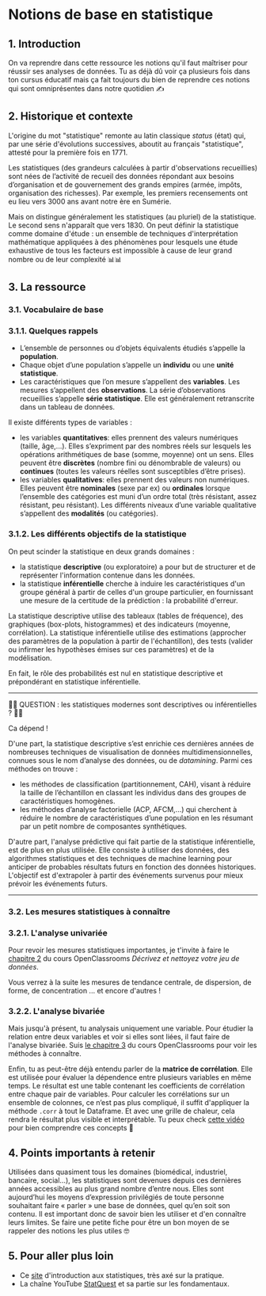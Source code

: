 # Notions de base en statistique

## 1. Introduction
On va reprendre dans cette ressource les notions qu'il faut maîtriser pour réussir ses analyses de données. Tu as déjà dû voir ça plusieurs fois dans ton cursus éducatif mais ça fait toujours du bien de reprendre ces notions qui sont omniprésentes dans notre quotidien ✍️

## 2. Historique et contexte
L'origine du mot "statistique" remonte au latin classique *status* (état) qui, par une série d'évolutions successives, aboutit au français "statistique", attesté pour la première fois en 1771.

Les statistiques (des grandeurs calculées à partir d'observations recueillies) sont nées de l’activité de recueil des données répondant aux besoins d’organisation et de gouvernement des grands empires (armée, impôts, organisation des richesses). Par exemple, les premiers recensements ont eu lieu vers 3000 ans avant notre ère en Sumérie.

Mais on distingue généralement les statistiques (au pluriel) de la statistique. Le second sens n'apparaît que vers 1830. On peut définir la statistique comme domaine d'étude : un ensemble de techniques d'interprétation mathématique appliquées à des phénomènes pour lesquels une étude exhaustive de tous les facteurs est impossible à cause de leur grand nombre ou de leur complexité 📊📊

## 3. La ressource

### 3.1. Vocabulaire de base

### 3.1.1. Quelques rappels

- L’ensemble de personnes ou d’objets équivalents étudiés s’appelle la **population**. 
- Chaque objet d’une population s’appelle un **individu** ou une **unité statistique**. 
- Les caractéristiques que l’on mesure s’appellent des **variables**. Les mesures s’appellent des **observations**. La série d’observations recueillies s’appelle **série statistique**. Elle est généralement retranscrite dans un tableau de données.

Il existe différents types de variables : 
- les variables **quantitatives**: elles prennent des valeurs numériques (taille, âge,...). Elles s’expriment par des nombres réels sur lesquels les opérations arithmétiques de base (somme, moyenne) ont un sens. Elles peuvent être **discrètes** (nombre fini ou dénombrable de valeurs) ou **continues** (toutes les valeurs réelles sont susceptibles d’être prises).
- les variables **qualitatives**: elles prennent des valeurs non numériques. Elles peuvent être **nominales** (sexe par ex) ou **ordinales** lorsque l’ensemble des catégories est muni d’un ordre total (très résistant, assez résistant, peu résistant). Les différents niveaux d’une variable qualitative s’appellent des **modalités** (ou catégories).

### 3.1.2. Les différents objectifs de la statistique

On peut scinder la statistique en deux grands domaines :
- la statistique **descriptive** (ou exploratoire) a pour but de structurer et de représenter l'information contenue dans les données.
- la statistique **inférentielle** cherche à induire les caractéristiques d'un groupe général à partir de celles d'un groupe particulier, en fournissant une mesure de la certitude de la prédiction : la probabilité d'erreur.

La statistique descriptive utilise des tableaux (tables de fréquence), des graphiques (box-plots, histogrammes) et des indicateurs (moyenne, corrélation). 
La statistique inférentielle utilise des estimations (approcher des paramètres de la population à partir de l'échantillon), des tests (valider ou infirmer les hypothèses émises sur ces paramètres) et de la modélisation. 

En fait, le rôle des probabilités est nul en statistique descriptive et prépondérant en statistique inférentielle.

___

🔮🔮 QUESTION : les statistiques modernes sont descriptives ou inférentielles ? 🔮🔮

Ca dépend !

D'une part, la statistique descriptive s’est enrichie ces dernières années de nombreuses techniques de visualisation de données multidimensionnelles, connues sous le nom d’analyse des données, ou de *datamining*. Parmi ces méthodes on trouve :
- les méthodes de classification (partitionnement, CAH), visant à réduire la taille de l’échantillon en classant les individus dans des groupes de caractéristiques homogènes.
- les méthodes d’analyse factorielle (ACP, AFCM,...) qui cherchent à réduire le nombre de caractéristiques d’une population en les résumant par un petit nombre de composantes synthétiques.

D'autre part, l'analyse prédictive qui fait partie de la statistique inférentielle, est de plus en plus utilisée. Elle consiste à utiliser des données, des algorithmes statistiques et des techniques de machine learning pour anticiper de probables résultats futurs en fonction des données historiques. L'objectif est d'extrapoler à partir des événements survenus pour mieux prévoir les événements futurs.

___


### 3.2. Les mesures statistiques à connaître

### 3.2.1. L'analyse univariée

Pour revoir les mesures statistiques importantes, je t'invite à faire le [chapitre 2](https://openclassrooms.com/fr/courses/4525266-decrivez-et-nettoyez-votre-jeu-de-donnees/4928081-rencontrez-ulysse-data-analyst-a-openclassrooms) du cours OpenClassrooms *Décrivez et nettoyez votre jeu de données*.

Vous verrez à la suite les mesures de tendance centrale, de dispersion, de forme, de concentration ... et encore d'autres !

### 3.2.2. L'analyse bivariée

Mais jusqu'à présent, tu analysais uniquement une variable. Pour étudier la relation entre deux variables et voir si elles sont liées, il faut faire de l'analyse bivariée. Suis [le chapitre 3](https://openclassrooms.com/fr/courses/4525266-decrivez-et-nettoyez-votre-jeu-de-donnees/4725620-entrez-dans-le-monde-de-l-analyse-bivariee) du cours OpenClassrooms pour voir les méthodes à connaître.

Enfin, tu as peut-être déjà entendu parler de la **matrice de corrélation**. Elle est utilisée pour évaluer la dépendence entre plusieurs variables en même temps. Le résultat est une table contenant les coefficients de corrélation entre chaque pair de variables. Pour calculer les corrélations sur un ensemble de colonnes, ce n’est pas plus compliqué, il suffit d'appliquer la méthode `.corr` à tout le Dataframe. Et avec une grille de chaleur, cela rendra le résultat plus visible et interprétable. Tu peux check [cette vidéo](https://www.youtube.com/watch?v=UgtjatBt3vY) pour bien comprendre ces concepts 🤗

## 4. Points importants à retenir
Utilisées dans quasiment tous les domaines (biomédical, industriel, bancaire, social…), les statistiques sont devenues depuis ces dernières années accessibles au plus grand nombre d’entre nous. Elles sont aujourd’hui les moyens d’expression privilégiés de toute personne souhaitant faire « parler » une base de données, quel qu’en soit son contenu. Il est important donc de savoir bien les utiliser et d'en connaître leurs limites. Se faire une petite fiche pour être un bon moyen de se rappeler des notions les plus utiles 🤓

## 5. Pour aller plus loin
- Ce [site](http://www.astro.ulg.ac.be/cours/magain/STAT/Stat_Main_Fr/Chapitre1.html) d'introduction aux statistiques, très axé sur la pratique.
- La chaîne YouTube [StatQuest](https://www.youtube.com/playlist?list=PLblh5JKOoLUK0FLuzwntyYI10UQFUhsY9) et sa partie sur les fondamentaux.
